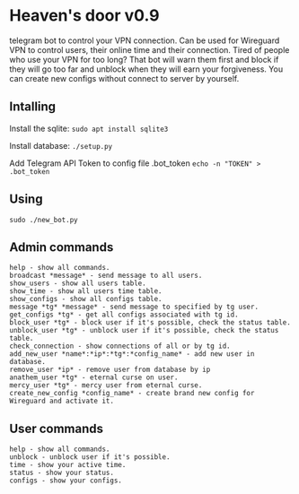 # Heaven's door v0.9

telegram bot to control your VPN connection. Can be used for Wireguard VPN to control users, their online time and their connection.
Tired of people who use your VPN for too long? That bot will warn them first and block if they will go too far and unblock when they will earn your forgiveness. You can create new configs without connect to server by yourself.
## Intalling

Install the sqlite: ```sudo apt install sqlite3```

Install database: ```./setup.py```

Add Telegram API Token to config file .bot_token ```echo -n "TOKEN" > .bot_token```
## Using

```sudo ./new_bot.py```
## Admin commands
```
help - show all commands.
broadcast *message* - send message to all users. 
show_users - show all users table. 
show_time - show all users time table. 
show_configs - show all configs table. 
message *tg* *message* - send message to specified by tg user. 
get_configs *tg* - get all configs associated with tg id. 
block_user *tg* - block user if it's possible, check the status table. 
unblock_user *tg* - unblock user if it's possible, check the status table. 
check_connection - show connections of all or by tg id. 
add_new_user *name*:*ip*:*tg*:*config_name* - add new user in database. 
remove_user *ip* - remove user from database by ip
anathem_user *tg* - eternal curse on user.
mercy_user *tg* - mercy user from eternal curse.
create_new_config *config_name* - create brand new config for Wireguard and activate it.
```
## User commands
```
help - show all commands.
unblock - unblock user if it's possible.
time - show your active time.
status - show your status.
configs - show your configs.
```
